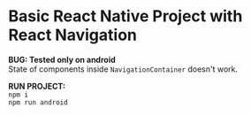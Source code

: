 # Basic React Native Project with React Navigation

**BUG: Tested only on android** \
State of components inside `NavigationContainer` doesn't work. 

**RUN PROJECT:**\
`npm i`\
`npm run android`


